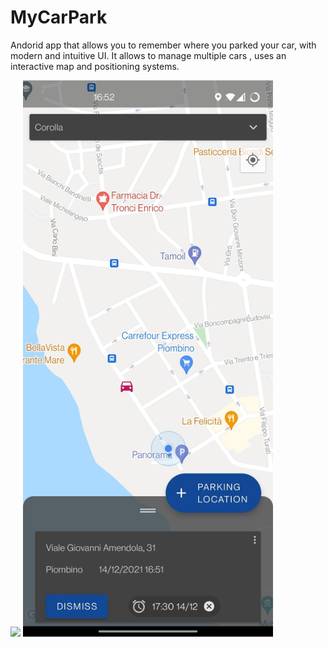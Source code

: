 # MyCarPark

Andorid app that allows you to remember where you parked your car, with modern and intuitive UI. It allows to manage multiple cars , uses an interactive map and positioning systems.


<img src="/screenshots/dark.jpg?raw=true" width="400"> <img src="/screenshot.jpg?raw=true" width="400">

